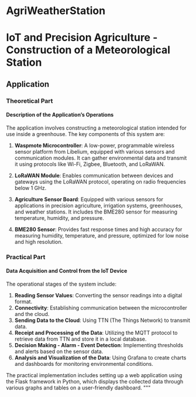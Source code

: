 # AgriWeatherStation

# IoT and Precision Agriculture - Construction of a Meteorological Station

## Application

### Theoretical Part

#### Description of the Application’s Operations

The application involves constructing a meteorological station intended for use inside a greenhouse. The key components of this system are:

1. **Waspmote Microcontroller**: A low-power, programmable wireless sensor platform from Libelium, equipped with various sensors and communication modules. It can gather environmental data and transmit it using protocols like Wi-Fi, Zigbee, Bluetooth, and LoRaWAN.

2. **LoRaWAN Module**: Enables communication between devices and gateways using the LoRaWAN protocol, operating on radio frequencies below 1 GHz.

3. **Agriculture Sensor Board**: Equipped with various sensors for applications in precision agriculture, irrigation systems, greenhouses, and weather stations. It includes the BME280 sensor for measuring temperature, humidity, and pressure.

4. **BME280 Sensor**: Provides fast response times and high accuracy for measuring humidity, temperature, and pressure, optimized for low noise and high resolution.

### Practical Part

#### Data Acquisition and Control from the IoT Device

The operational stages of the system include:

1. **Reading Sensor Values**: Converting the sensor readings into a digital format.
2. **Connectivity**: Establishing communication between the microcontroller and the cloud.
3. **Sending Data to the Cloud**: Using TTN (The Things Network) to transmit data.
4. **Receipt and Processing of the Data**: Utilizing the MQTT protocol to retrieve data from TTN and store it in a local database.
5. **Decision Making - Alarm - Event Detection**: Implementing thresholds and alerts based on the sensor data.
6. **Analysis and Visualization of the Data**: Using Grafana to create charts and dashboards for monitoring environmental conditions.

The practical implementation includes setting up a web application using the Flask framework in Python, which displays the collected data through various graphs and tables on a user-friendly dashboard.
"""
